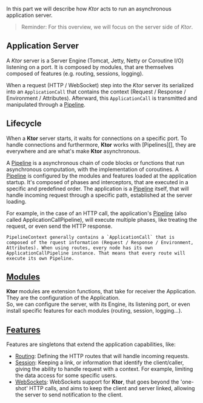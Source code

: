 In this part we will describe how *Ktor* acts to run an asynchronous application server.

> Reminder: For this overview, we will focus on the server side of *Ktor*. 

## Application Server

A *Ktor* server is a Server Engine (Tomcat, Jetty, Netty or Coroutine I/O) listening on a port. 
It is composed by modules, that are themselves composed of features (e.g. routing, sessions, logging). 

When a request (HTTP / WebSocket) step into the *Ktor* server its serialized into an `ApplicationCall` that contains 
the context (Request / Response / Environment / Attributes). Afterward, this `ApplicationCall` is transmitted and 
manipulated through a [Pipeline][].

##  Lifecycle

When a **Ktor** server starts, it waits for connections on a specific port. To handle connections and furthermore, 
**Ktor** works with [Pipelines][], they are everywhere and are what's make **Ktor** asynchronous.  
 
A [Pipeline][] is a asynchronous chain of code blocks or functions that run asynchronous computation, 
with the implementation of coroutines. A [Pipeline][] is configured by the modules and features 
loaded at the application startup. It's composed of phases and interceptors, that are executed in a specific and predefined order.
The application is a [Pipeline][] itself, that will handle incoming request through a specific path, established at the server loading. 

For example, in the case of an HTTP call, the application's [Pipeline][] (also called ApplicationCallPipeline), 
will execute multiple phases, like treating the request, or even send the HTTP response.

	PipelineContext generally contains a `ApplicationCall` that is composed of the rquest information (Request / Response / Environment, Attributes). When using routes, every node has its own ApplicationCallPipeline instance. That means that every route will execute its own Pipeline.

##  [Modules][]

**Ktor** modules are extension functions, that take for receiver the Application. They are the configuration of the Application.  
So, we can configure the server, with its Engine, its listening port, or even install specific features for each modules 
(routing, session, logging...).

##  [Features][]

Features are singletons that extend the application capabilities, like:

- [Routing][]:  Defining the HTTP routes that will handle incoming requests.
- [Session][]: Keeping a link, or information that identify the client/caller, giving the ability to handle request 
with a context. For example, limiting the data access for some specific users.
- [WebSockets][]: WebSockets support for **Ktor**, that goes beyond the 'one-shot' HTTP calls, and aims to keep the client 
and server linked, allowing the server to send notification to the client. 

[pipeline]: https://ktor.io/servers/lifecycle.html#pipelines
[modules]: https://ktor.io/servers/application.html#modules
[features]: https://ktor.io/servers/features.html
[routing]: https://ktor.io/servers/features/routing.html
[session]: https://ktor.io/servers/features/sessions.html 
[websockets]: https://ktor.io/servers/features/websockets.html